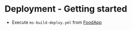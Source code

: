 # Deployment - Getting started

- Execute `ms-build-deploy.yml` from [FoodApp](https://github.com/ARambazamba/foodapp)
